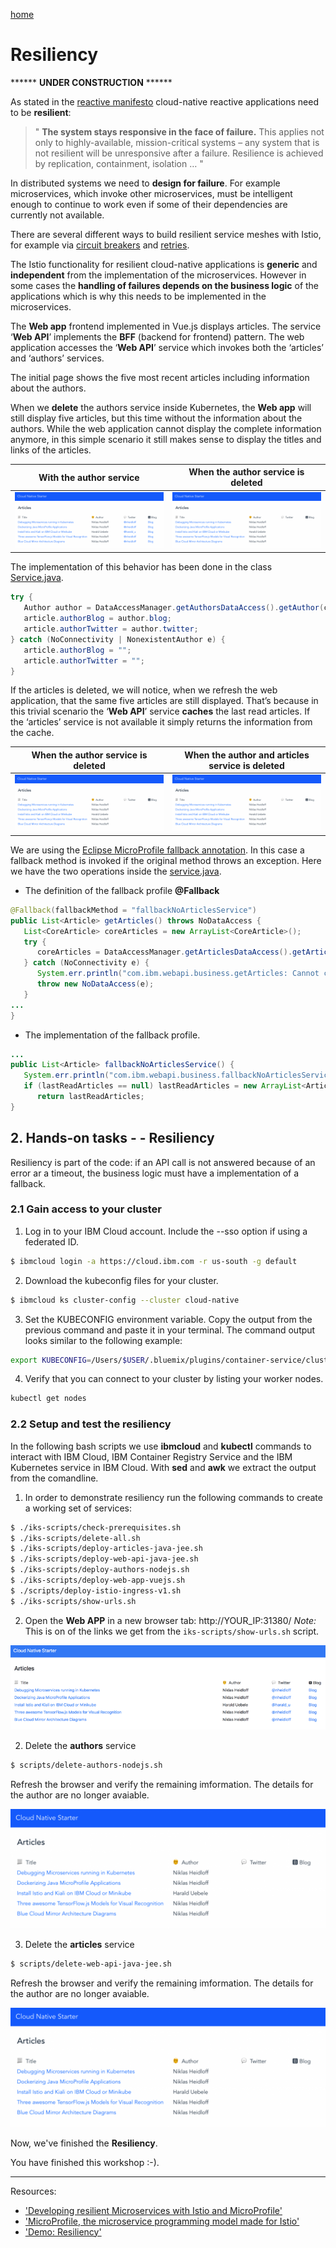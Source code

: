 [home](README.md)
# Resiliency

****** **UNDER CONSTRUCTION** ******

As stated in the [reactive manifesto](https://www.reactivemanifesto.org/) cloud-native reactive applications need to be **resilient**:

> " **The system stays responsive in the face of failure.** This applies not only to highly-available, mission-critical systems – any system that is not resilient will be unresponsive after a failure. Resilience is achieved by replication, containment, isolation … "

In distributed systems we need to **design for failure**. For example microservices, which invoke other microservices, must be intelligent enough to continue to work even if some of their dependencies are currently not available.

There are several different ways to build resilient service meshes with Istio, for example via [circuit breakers](https://istio.io/docs/concepts/traffic-management/#circuit-breakers) and [retries](https://istio.io/docs/concepts/traffic-management/#timeouts-and-retries).

The Istio functionality for resilient cloud-native applications is **generic** and **independent** from the implementation of the microservices. However in some cases the **handling of failures depends on the business logic** of the applications which is why this needs to be implemented in the microservices.

The **Web app** frontend implemented in Vue.js displays articles. The service ‘**Web API**’ implements the **BFF** (backend for frontend) pattern. The web application accesses the ‘**Web API**’ service which invokes both the ‘articles’ and ‘authors’ services.

The initial page shows the five most recent articles including information about the authors.

When we **delete** the authors service inside Kubernetes, the **Web app** will still display five articles, but this time without the information about the authors. While the web application cannot display the complete information anymore, in this simple scenario it still makes sense to display the titles and links of the articles. 

| With the author service   |  When the author service is deleted|
| --- | --- |    
| ![resliency-01](images/resliency-01.png) | ![resliency-02](images/resliency-02.png) |   

The implementation of this behavior has been done in the class [Service.java](/web-api-java-jee/src/main/java/com/ibm/webapi/business/Service.java#L68).

```java
try {
   Author author = DataAccessManager.getAuthorsDataAccess().getAuthor(coreArticle.author);
   article.authorBlog = author.blog;
   article.authorTwitter = author.twitter;
} catch (NoConnectivity | NonexistentAuthor e) {    
   article.authorBlog = "";
   article.authorTwitter = "";
}
```

If the articles is deleted, we will notice, when we refresh the web application, that the same five articles are still displayed. That’s because in this trivial scenario the ‘**Web API**’ service **caches** the last read articles. If the ‘articles’ service is not available it simply returns the information from the cache.

|  When the author service is deleted   |   When the author and articles service is deleted |
| --- | --- |    
| ![resliency-02](images/resliency-02.png) | ![resliency-02](images/resliency-02.png) | 

We are using the [Eclipse MicroProfile fallback annotation](https://www.openliberty.io/guides/microprofile-fallback.html). In this case a fallback method is invoked if the original method throws an exception. Here we have the two operations inside the [service.java](classweb-api-java-jee/src/main/java/com/ibm/webapi/business/Service.java#L45).

* The definition of the fallback profile **@Fallback**

```java
@Fallback(fallbackMethod = "fallbackNoArticlesService")
public List<Article> getArticles() throws NoDataAccess {
   List<CoreArticle> coreArticles = new ArrayList<CoreArticle>();   
   try {
      coreArticles = DataAccessManager.getArticlesDataAccess().getArticles(5);                          
   } catch (NoConnectivity e) {
      System.err.println("com.ibm.webapi.business.getArticles: Cannot connect to articles service");
      throw new NoDataAccess(e);
   }
...
} 
```
* The implementation of the fallback profile.

```java
...
public List<Article> fallbackNoArticlesService() {
   System.err.println("com.ibm.webapi.business.fallbackNoArticlesService: Cannot connect to articles service");
   if (lastReadArticles == null) lastReadArticles = new ArrayList<Article>();
      return lastReadArticles;
}
```

## 2. Hands-on tasks -  - Resiliency

Resiliency is part of the code: if an API call is not answered because of an error ar a timeout, the business logic must have a implementation of a fallback. 

### 2.1 Gain access to your cluster

1. Log in to your IBM Cloud account. Include the --sso option if using a federated ID.

```sh
$ ibmcloud login -a https://cloud.ibm.com -r us-south -g default
```

2. Download the kubeconfig files for your cluster.

```sh
$ ibmcloud ks cluster-config --cluster cloud-native
```

3. Set the KUBECONFIG environment variable. Copy the output from the previous command and paste it in your terminal. The command output looks similar to the following example:

```sh
export KUBECONFIG=/Users/$USER/.bluemix/plugins/container-service/clusters/hands-on-verification/kube-config-mil01-cloud-native.yml
```

4. Verify that you can connect to your cluster by listing your worker nodes.

```sh
kubectl get nodes
```

### 2.2 Setup and test the resiliency

In the following bash scripts we use **ibmcloud** and **kubectl** commands to interact with IBM Cloud, IBM Container Registry Service and the IBM Kubernetes service in IBM Cloud. With **sed** and **awk** we extract the output from the comandline.

1. In order to demonstrate resiliency run the following commands to create a working set of services:

```sh
$ ./iks-scripts/check-prerequisites.sh
$ ./iks-scripts/delete-all.sh
$ ./iks-scripts/deploy-articles-java-jee.sh
$ ./iks-scripts/deploy-web-api-java-jee.sh
$ ./iks-scripts/deploy-authors-nodejs.sh
$ ./iks-scripts/deploy-web-app-vuejs.sh
$ ./scripts/deploy-istio-ingress-v1.sh
$ ./iks-scripts/show-urls.sh
```

2. Open the **Web APP** in a new browser tab: http://YOUR_IP:31380/
_Note:_ This is on of the links we get from the ```iks-scripts/show-urls.sh``` script.

 ![cns-container-web-app-04](images/cns-container-web-app-05.png)

2. Delete the **authors** service

```sh
$ scripts/delete-authors-nodejs.sh
```

Refresh the browser and verify the remaining imformation. The details for the author are no longer avaiable. 

![resliency-02](images/resliency-02.png)

3. Delete the **articles** service

```sh
$ scripts/delete-web-api-java-jee.sh
```

Refresh the browser and verify the remaining imformation. The details for the author are no longer avaiable. 

![resliency-02](images/resliency-02.png)


Now, we've finished the **Resiliency**.

You have finished this workshop :-).

---

Resources:

* ['Developing resilient Microservices with Istio and MicroProfile'](http://heidloff.net/article/resiliency-microservice-microprofile-java-istio)
* ['MicroProfile, the microservice programming model made for Istio'](https://www.eclipse.org/community/eclipse_newsletter/2018/september/MicroProfile_istio.php)
* ['Demo: Resiliency'](../documentation/DemoResiliency.md)

